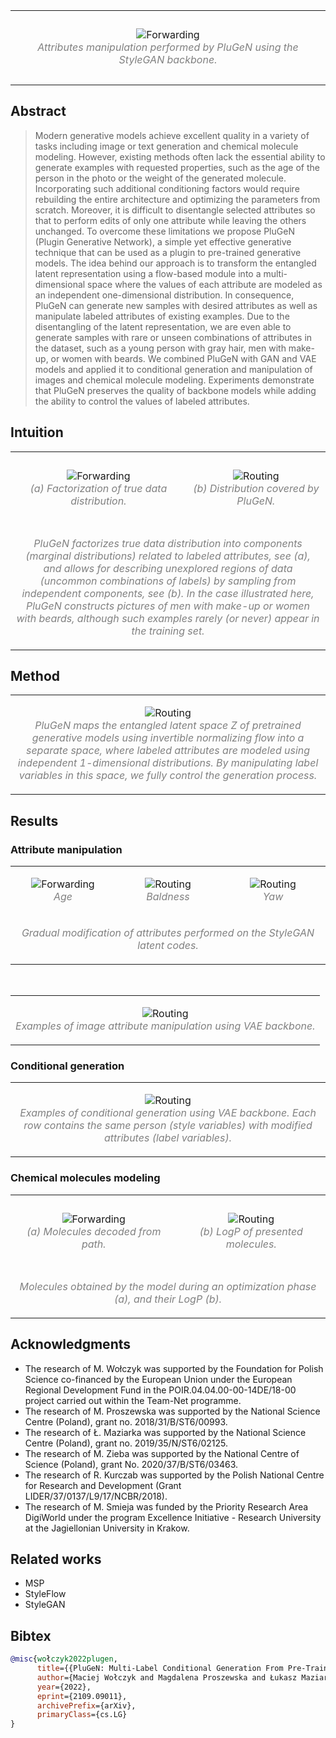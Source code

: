 
<table><tr>
<td> 
  <p align="center" style="padding: 10px">
    <img alt="Forwarding" src="assets/img/attributes_change.png">
    <br>
    <em style="color: grey">Attributes manipulation performed by PluGeN using the StyleGAN backbone.</em>
  </p> 
</td>
</tr></table>

## Abstract 

> Modern generative models achieve excellent quality in a variety of tasks including image or text generation and chemical molecule modeling. However, existing methods often lack the essential ability to generate examples with requested properties, such as the age of the person in the photo or the weight of the generated molecule. Incorporating such additional conditioning factors would require rebuilding the entire architecture and optimizing the parameters from scratch. Moreover, it is difficult to disentangle selected attributes so that to perform edits of only one attribute while leaving the others unchanged. To overcome these limitations we propose PluGeN (Plugin Generative Network), a simple yet effective generative technique that can be used as a plugin to pre-trained generative models. The idea behind our approach is to transform the entangled latent representation using a flow-based module into a multi-dimensional space where the values of each attribute are modeled as an independent one-dimensional distribution. In consequence, PluGeN can generate new samples with desired attributes as well as manipulate labeled attributes of existing examples. Due to the disentangling of the latent representation, we are even able to generate samples with rare or unseen combinations of attributes in the dataset, such as a young person with gray hair, men with make-up, or women with beards. We combined PluGeN with GAN and VAE models and applied it to conditional generation and manipulation of images and chemical molecule modeling. Experiments demonstrate that PluGeN preserves the quality of backbone models while adding the ability to control the values of labeled attributes.

## Intuition

<table>
<tr>
<td> 
  <p align="center" style="padding: 10px">
    <img alt="Forwarding" src="assets/img/PluGEN_2D_9_mod3.png">
    <br>
    <em style="color: grey">(a) Factorization of true data distribution.</em>
  </p> 
</td>
<td> 
  <p align="center">
    <img alt="Routing" src="assets/img/PluGEN_2D_8_mod3.png">
    <br>
    <em style="color: grey">(b) Distribution covered by PluGeN.</em>
  </p> 
</td>
</tr>
<tr>  
    <td colspan="2">
    <p align="center">
        <em style="color: grey">PluGeN factorizes true data distribution into components (marginal distributions) related to labeled attributes, see (a), and allows for describing unexplored regions of data (uncommon combinations of labels) by sampling from independent components, see (b). In the case illustrated here, PluGeN constructs pictures of men with make-up or women with beards, although such examples rarely (or never) appear in the training set.</em>
    </p>
    </td>
</tr>
</table>

## Method

<table><tr>
<td> 
  <p align="center">
    <img alt="Routing" src="assets/img/schemat5.png">
    <br>
    <em style="color: grey">PluGeN maps the entangled latent space Z of pretrained generative models using invertible normalizing flow into a separate space, where labeled attributes are modeled using independent 1-dimensional distributions. By manipulating label variables in this space, we fully control the generation process.</em>
  </p> 
</td>
</tr></table>

## Results

### Attribute manipulation 

<table>
<tr>
<td width="33%"> 
  <p align="center">
    <img alt="Forwarding" src="assets/img/age.gif">
    <br>
    <em style="color: grey">Age</em>
  </p> 
</td>
<td width="33%"> 
  <p align="center">
    <img alt="Routing" src="assets/img/baldness.gif">
    <br>
    <em style="color: grey">Baldness</em>
  </p> 
</td>
<td width="33%"> 
  <p align="center">
    <img alt="Routing" src="assets/img/rotate.gif">
    <br>
    <em style="color: grey">Yaw</em>
  </p> 
</td>
</tr>
<tr>  
    <td colspan="3">
    <p align="center">
        <em style="color: grey">Gradual modification of attributes performed on the StyleGAN latent codes. </em>
    </p>
    </td>
</tr>
</table>

<br>

<table><tr>
<td> 
  <p align="center">
    <img alt="Routing" src="assets/img/vae-plugen-manipulation.png">
    <br>
    <em style="color: grey"> Examples of image attribute manipulation using VAE backbone.</em>
  </p> 
</td>
</tr></table>

### Conditional generation

<table><tr>
<td> 
  <p align="center">
    <img alt="Routing" src="assets/img/generation_without_frame.png">
    <br>
    <em style="color: grey"> Examples of conditional generation using VAE backbone. Each row contains the same person (style variables) with modified attributes (label variables).</em>
  </p> 
</td>
</tr></table>

### Chemical molecules modeling

<table>
<tr>
<td> 
  <p align="center" style="padding: 10px">
    <img alt="Forwarding" src="assets/img/traverse_mols_v2.png">
    <br>
    <em style="color: grey">(a) Molecules decoded from path.</em>
  </p> 
</td>
<td> 
  <p align="center">
    <img alt="Routing" src="assets/img/traverse_logP_v2.png">
    <br>
    <em style="color: grey">(b) LogP of presented molecules.</em>
  </p> 
</td>
</tr>
<tr>  
    <td colspan="2">
    <p align="center">
        <em style="color: grey"> Molecules obtained by the model during an optimization phase (a), and their LogP (b).</em>
    </p>
    </td>
</tr>
</table>

## Acknowledgments

  * The research of M. Wołczyk was supported by the Foundation for Polish Science co-financed by the European Union under the European Regional Development Fund in the POIR.04.04.00-00-14DE/18-00 project carried out within the Team-Net programme.
  * The research of M. Proszewska was supported by the National Science Centre (Poland), grant no. 2018/31/B/ST6/00993.
  * The research of Ł. Maziarka was supported by the National Science Centre (Poland), grant no. 2019/35/N/ST6/02125. 
  * The research of M. Zieba was supported by the National Centre of Science (Poland), grant No. 2020/37/B/ST6/03463.
  * The research of R. Kurczab was supported by the Polish National Centre for Research and Development (Grant LIDER/37/0137/L9/17/NCBR/2018).
  * The research of M. Smieja was funded by the Priority Research Area DigiWorld under the program Excellence Initiative - Research University at the Jagiellonian University in Krakow.
  
## Related works

  * MSP
  * StyleFlow
  * StyleGAN

## Bibtex
```bibtex
@misc{wołczyk2022plugen,
      title={{PluGeN: Multi-Label Conditional Generation From Pre-Trained Models}}, 
      author={Maciej Wołczyk and Magdalena Proszewska and Łukasz Maziarka and Maciej Zięba and Patryk Wielopolski and Rafał Kurczab and Marek Śmieja},
      year={2022},
      eprint={2109.09011},
      archivePrefix={arXiv},
      primaryClass={cs.LG}
}
```